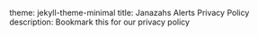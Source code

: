 theme: jekyll-theme-minimal
title: Janazahs Alerts Privacy Policy
description: Bookmark this for our privacy policy
